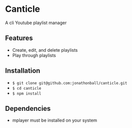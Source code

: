 # Canticle
A cli Youtube playlist manager

## Features
* Create, edit, and delete playlists
* Play through playlists

## Installation
* `$ git clone git@github.com:jonathonball/canticle.git`
* `$ cd canticle`
* `$ npm install`

## Dependencies
* mplayer must be installed on your system

